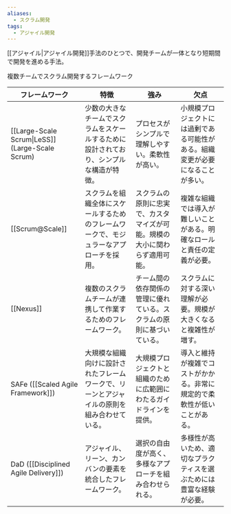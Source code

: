 ```yaml
---
aliases:
  - スクラム開発
tags:
  - アジャイル開発
---
```

[[アジャイル|アジャイル開発]]手法のひとつで、開発チームが一体となり短期間で開発を進める手法。

複数チームでスクラム開発するフレームワーク

| フレームワーク                                         | 特徴                                            | 強み                                    | 欠点                                      |
| ----------------------------------------------- | --------------------------------------------- | ------------------------------------- | --------------------------------------- |
| [[Large-Scale Scrum\|LeSS]] (Large-Scale Scrum) | 少数の大きなチームでスクラムをスケールするために設計されており、シンプルな構造が特徴。   | プロセスがシンプルで理解しやすい。柔軟性が高い。              | 小規模プロジェクトには過剰である可能性がある。組織変更が必要になることが多い。 |
| [[Scrum@Scale]]                                 | スクラムを組織全体にスケールするためのフレームワークで、モジュラーなアプローチを採用。   | スクラムの原則に忠実で、カスタマイズが可能。規模の大小に関わらず適用可能。 | 複雑な組織では導入が難しいことがある。明確なロールと責任の定義が必要。     |
| [[Nexus]]                                       | 複数のスクラムチームが連携して作業するためのフレームワーク。                | チーム間の依存関係の管理に優れている。スクラムの原則に基づいている。    | スクラムに対する深い理解が必要。規模が大きくなると複雑性が増す。        |
| SAFe ([[Scaled Agile Framework]])               | 大規模な組織向けに設計されたフレームワークで、リーンとアジャイルの原則を組み合わせている。 | 大規模プロジェクトと組織のために広範囲にわたるガイドラインを提供。     | 導入と維持が複雑でコストがかかる。非常に規定的で柔軟性が低いことがある。    |
| DaD ([[Disciplined Agile Delivery]])            | アジャイル、リーン、カンバンの要素を統合したフレームワーク。                | 選択の自由度が高く、多様なアプローチを組み合わせられる。          | 多様性が高いため、適切なプラクティスを選ぶためには豊富な経験が必要。      |